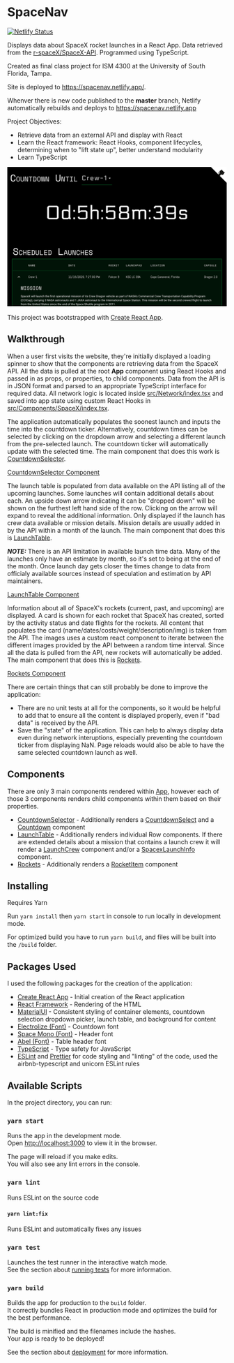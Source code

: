 # SpaceNav

[![Netlify Status](https://api.netlify.com/api/v1/badges/0040183c-5ca5-4fc0-bc07-7f66f0dd7815/deploy-status)](https://app.netlify.com/sites/spacenav/deploys)

Displays data about SpaceX rocket launches in a React App. Data retrieved from the [r-spaceX/SpaceX-API](https://github.com/r-spacex/SpaceX-API). Programmed using TypeScript.

Created as final class project for ISM 4300 at the University of South Florida, Tampa.

Site is deployed to <https://spacenav.netlify.app/>.

Whenver there is new code published to the **master** branch, Netlify automatically rebuilds and deploys to <https://spacenav.netlify.app>

Project Objectives:

- Retrieve data from an external API and display with React
- Learn the React framework: React Hooks, component lifecycles, determining when to "lift state up", better understand modularity
- Learn TypeScript

![preview](./.github/preview.png)

This project was bootstrapped with [Create React App](https://github.com/facebook/create-react-app).

## Walkthrough

When a user first visits the website, they're initially displayed a loading spinner to show that the components are retrieving data from the SpaceX API. All the data is pulled at the root **App** component using React Hooks and passed in as props, or properties, to child components. Data from the API is in JSON format and parsed to an appropriate TypeScript interface for required data. All network logic is located inside [src/Network/index.tsx](./src/Network/index.tsx) and saved into app state using custom React Hooks in [src/Components/SpaceX/index.tsx](./src/Components/SpaceX/index.tsx).

The application automatically populates the soonest launch and inputs the time into the countdown ticker. Alternatively, countdown times can be selected by clicking on the dropdown arrow and selecting a different launch from the pre-selected launch. The countdown ticker will automatically update with the selected time. The main component that does this work is [CountdownSelector](./src/Components/Countdown/CountdownSelector.tsx).

[CountdownSelector Component](./.github/component-countdown.png)

The launch table is populated from data available on the API listing all of the upcoming launches. Some launches will contain additional details about each. An upside down arrow indicating it can be "dropped down" will be shown on the furthest left hand side of the row. Clicking on the arrow will expand to reveal the additional information. Only displayed if the launch has crew data available or mission details. Mission details are usually added in by the API within a month of the launch. The main component that does this is [LaunchTable](./src/Components/Upcoming/Upcoming.tsx).

**_NOTE:_** There is an API limitation in available launch time data. Many of the launches only have an estimate by month, so it's set to being at the end of the month. Once launch day gets closer the times change to data from officialy available sources instead of speculation and estimation by API maintainers.

[LaunchTable Component](./.github/component-launchtable.png)

Information about all of SpaceX's rockets (current, past, and upcoming) are displayed. A card is shown for each rocket that SpaceX has created, sorted by the activity status and date flights for the rockets. All content that populates the card (name/dates/costs/weight/description/img) is taken from the API. The images uses a custom react component to iterate between the different images provided by the API between a random time interval. Since all the data is pulled from the API, new rockets will automatically be added. The main component that does this is [Rockets](./src/Components/Rockets/Rockets.tsx).

[Rockets Component](./.github/component-rockets.png)

There are certain things that can still probably be done to improve the application:

- There are no unit tests at all for the components, so it would be helpful to add that to ensure all the content is displayed properly, even if "bad data" is received by the API.
- Save the "state" of the application. This can help to always display data even during network interuptions, especially preventing the countdown ticker from displaying NaN. Page reloads would also be able to have the same selected countdown launch as well.

## Components

There are only 3 main components rendered within [App](./src/Components/App/App.tsx), however each of those 3 components renders child components within them based on their properties.

- [CountdownSelector](./src/Components/Countdown/CountdownSelector.tsx) - Additionally renders a [CountdownSelect](./src/components/CountdownSelector.tsx) and a [Countdown](./src/Components/Countdown/Countdown.tsx) component
- [LaunchTable](./src/Components/Upcoming/Upcoming.tsx) - Additionally renders individual Row components. If there are extended details about a mission that contains a launch crew it will render a [LaunchCrew](./src/Components/LaunchCrew/LaunchCrew.tsx) component and/or a [SpacexLaunchInfo](./src/Components/SpaceX/SpacexLaunchInfo.tsx) component.
- [Rockets](./src/Components/Rockets/Rockets.tsx) - Additionally renders a [RocketItem](./src/Components/Rockets/Rockets.tsx) component

## Installing

Requires Yarn

Run `yarn install` then `yarn start` in console to run locally in development mode.

For optimized build you have to run `yarn build`, and files will be built into the `/build` folder.

## Packages Used

I used the following packages for the creation of the application:

- [Create React App](https://github.com/facebook/create-react-app) - Initial creation of the React application
- [React Framework](https://reactjs.org/) - Rendering of the HTML
- [MaterialUI](https://material-ui.com/) - Consistent styling of container elements, countdown selection dropdown picker, launch table, and background for content
- [Electrolize (Font)](https://fonts.google.com/specimen/Electrolize) - Countdown font
- [Space Mono (Font)](https://fonts.google.com/specimen/Space+Mono) - Header font
- [Abel (Font)](https://fonts.google.com/specimen/Abel) - Table header font
- [TypeScript](https://www.typescriptlang.org/) - Type safety for JavaScript
- [ESLint](https://eslint.org/) and [Prettier](https://prettier.io/) for code styling and "linting" of the code, used the airbnb-typescript and unicorn ESLint rules

## Available Scripts

In the project directory, you can run:

### `yarn start`

Runs the app in the development mode.\
Open [http://localhost:3000](http://localhost:3000) to view it in the browser.

The page will reload if you make edits.\
You will also see any lint errors in the console.

### `yarn lint`

Runs ESLint on the source code

#### `yarn lint:fix`

Runs ESLint and automatically fixes any issues

### `yarn test`

Launches the test runner in the interactive watch mode.\
See the section about [running tests](https://facebook.github.io/create-react-app/docs/running-tests) for more information.

### `yarn build`

Builds the app for production to the `build` folder.\
It correctly bundles React in production mode and optimizes the build for the best performance.

The build is minified and the filenames include the hashes.\
Your app is ready to be deployed!

See the section about [deployment](https://facebook.github.io/create-react-app/docs/deployment) for more information.
